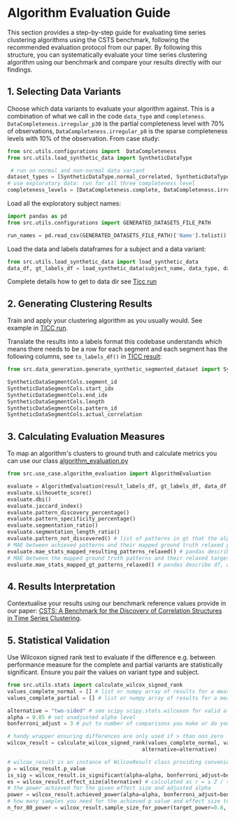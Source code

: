 # Algorithm Evaluation Guide

This section provides a step-by-step guide for evaluating time series clustering algorithms using the CSTS benchmark, 
following the recommended evaluation protocol from our paper. By following this structure, you can systematically 
evaluate your time series clustering algorithm using our benchmark and compare your results directly with our findings.

## 1. Selecting Data Variants

Choose which data variants to evaluate your algorithm against. This is a combination of what we call in the code
`data_type` and `completeness`. `DataCompleteness.irregular_p30` is the partial completeness level with 70% of observations, 
`DataCompleteness.irregular_p0` is the sparse completeness levels with 10% of the observation. From case study:
```python
from src.utils.configurations import  DataCompleteness
from src.utils.load_synthetic_data import SyntheticDataType

 # run on normal and non-normal data variant
dataset_types = [SyntheticDataType.normal_correlated, SyntheticDataType.non_normal_correlated]
# use exploratory data: run for all three completeness level
completeness_levels = [DataCompleteness.complete, DataCompleteness.irregular_p30, DataCompleteness.irregular_p90]
```

Load all the exploratory subject names:
```python
import pandas as pd
from src.utils.configurations import GENERATED_DATASETS_FILE_PATH

run_names = pd.read_csv(GENERATED_DATASETS_FILE_PATH)['Name'].tolist()
```

Load the data and labels dataframes for a subject and a data variant:
```python
from src.utils.load_synthetic_data import load_synthetic_data
data_df, gt_labels_df = load_synthetic_data(subject_name, data_type, data_dir)
```

Complete details how to get to data dir see [Ticc run](https://github.com/isabelladegen/corrclust-validation/blob/main/src/use_case/wandb_run_ticc.py)

## 2. Generating Clustering Results

Train and apply your clustering algorithm as you usually would. See example in [TICC run](https://github.com/isabelladegen/corrclust-validation/blob/main/src/use_case/wandb_run_ticc.py).

Translate the results into a labels format this codebase understands which means there needs to be a row
for each segment and each segment has the following columns, see `to_labels_df()` in [TICC result](https://github.com/isabelladegen/corrclust-validation/blob/main/src/use_case/ticc_result.py):
```python
from src.data_generation.generate_synthetic_segmented_dataset import SyntheticDataSegmentCols

SyntheticDataSegmentCols.segment_id
SyntheticDataSegmentCols.start_idx
SyntheticDataSegmentCols.end_idx
SyntheticDataSegmentCols.length
SyntheticDataSegmentCols.pattern_id
SyntheticDataSegmentCols.actual_correlation
```

## 3. Calculating Evaluation Measures

To map an algorithm's clusters to ground truth and calculate metrics you can use our class [algorithm_evaluation.py](https://github.com/isabelladegen/corrclust-validation/blob/main/src/use_case/algorithm_evaluation.py)
```python
from src.use_case.algorithm_evaluation import AlgorithmEvaluation

evaluate = AlgorithmEvaluation(result_labels_df, gt_labels_df, data_df, subject_name, data_dir, data_type)
evaluate.silhouette_score()
evaluate.dbi()
evaluate.jaccard_index()
evaluate.pattern_discovery_percentage()
evaluate.pattern_specificity_percentage()
evaluate.segmentation_ratio()
evaluate.segmentation_length_ratio()
evaluate.pattern_not_discovered() # list of patterns in gt that the algorithm missed
# MAE between achieved patterns and their mapped ground truth relaxed pattern
evaluate.mae_stats_mapped_resulting_patterns_relaxed() # pandas describe df, access values using e.g. ['mean']
# MAE between the mapped ground truth patterns and their relaxed target pattern, for reference
evaluate.mae_stats_mapped_gt_patterns_relaxed() # pandas describe df, access values using e.g. ['mean']
```

## 4. Results Interpretation

Contextualise your results using our benchmark reference values provide in our paper: [CSTS: A Benchmark for the Discovery of Correlation Structures in Time Series Clustering](https://arxiv.org/html/2505.14596v1).


## 5. Statistical Validation

Use Wilcoxon signed rank test to evaluate if the difference e.g. between performance measure for the complete and partial
variants are statistically significant. Ensure you pair the values on variant type and subject.
```python
from src.utils.stats import calculate_wilcox_signed_rank
values_complete_normal = [] # list or numpy array of results for a measure for the complete normal data variant
values_complete_partial = [] # list or numpy array of results for a measure for the partial normal data variant

alternative = "two-sided" # see scipy scipy.stats.wilcoxon for valid alternatives
alpha = 0.05 # set unadjusted alpha level
bonferroni_adjust = 3 # put to number of comparisons you make or do your own multiplicity adjustment

# handy wrapper ensuring differences are only used if > than non_zero
wilcox_result = calculate_wilcox_signed_rank(values_complete_normal, values_complete_partial, non_zero=1e-8, 
                                           alternative=alternative)

# wilcox_result is an instance of WilcoxResult class providing convenience functions
p = wilcox_result.p_value 
is_sig = wilcox_result.is_significant(alpha=alpha, bonferroni_adjust=bonferroni_adjust)
es = wilcox_result.effect_size(alternative) # calculated as r = ± Z / √N, N are the none zero pairs
# the power achieved for the given effect size and adjusted alpha
power = wilcox_result.achieved_power(alpha=alpha, bonferroni_adjust=bonferroni_adjust, alternative=alternative)
# how many samples you need for the achieved p value and effect size to reach a power of 80%
n_for_80_power = wilcox_result.sample_size_for_power(target_power=0.8, alpha=alpha, bonferroni_adjust=bonferroni_adjust)
```
